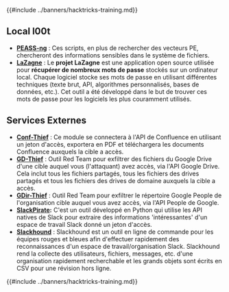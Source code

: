 {{#include ../banners/hacktricks-training.md}}

## **Local l00t**

- [**PEASS-ng**](https://github.com/carlospolop/PEASS-ng) : Ces scripts, en plus de rechercher des vecteurs PE, chercheront des informations sensibles dans le système de fichiers.
- [**LaZagne**](https://github.com/AlessandroZ/LaZagne) : Le **projet LaZagne** est une application open source utilisée pour **récupérer de nombreux mots de passe** stockés sur un ordinateur local. Chaque logiciel stocke ses mots de passe en utilisant différentes techniques (texte brut, API, algorithmes personnalisés, bases de données, etc.). Cet outil a été développé dans le but de trouver ces mots de passe pour les logiciels les plus couramment utilisés.

## **Services Externes**

- [**Conf-Thief**](https://github.com/antman1p/Conf-Thief) : Ce module se connectera à l'API de Confluence en utilisant un jeton d'accès, exportera en PDF et téléchargera les documents Confluence auxquels la cible a accès.
- [**GD-Thief**](https://github.com/antman1p/GD-Thief) : Outil Red Team pour exfiltrer des fichiers du Google Drive d'une cible auquel vous (l'attaquant) avez accès, via l'API Google Drive. Cela inclut tous les fichiers partagés, tous les fichiers des drives partagés et tous les fichiers des drives de domaine auxquels la cible a accès.
- [**GDir-Thief**](https://github.com/antman1p/GDir-Thief) : Outil Red Team pour exfiltrer le répertoire Google People de l'organisation cible auquel vous avez accès, via l'API People de Google.
- [**SlackPirate**](https://github.com/emtunc/SlackPirate)**:** C'est un outil développé en Python qui utilise les API natives de Slack pour extraire des informations 'intéressantes' d'un espace de travail Slack donné un jeton d'accès.
- [**Slackhound**](https://github.com/BojackThePillager/Slackhound) : Slackhound est un outil en ligne de commande pour les équipes rouges et bleues afin d'effectuer rapidement des reconnaissances d'un espace de travail/organisation Slack. Slackhound rend la collecte des utilisateurs, fichiers, messages, etc. d'une organisation rapidement recherchable et les grands objets sont écrits en CSV pour une révision hors ligne.

{{#include ../banners/hacktricks-training.md}}
